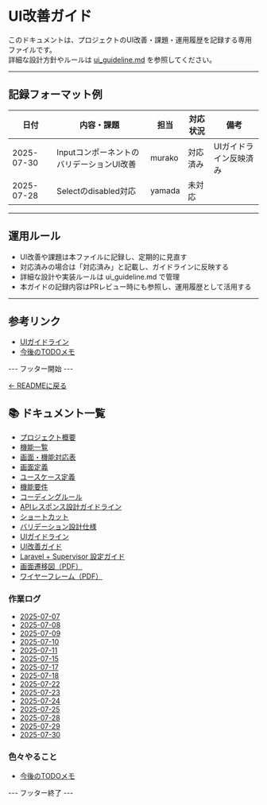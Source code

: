 
# UI改善ガイド

このドキュメントは、プロジェクトのUI改善・課題・運用履歴を記録する専用ファイルです。  
詳細な設計方針やルールは [ui_guideline.md](ui_guideline.md) を参照してください。

---

## 記録フォーマット例

| 日付       | 内容・課題                  | 担当    | 対応状況    | 備考           |
|------------|----------------------------|---------|-------------|----------------|
| 2025-07-30 | InputコンポーネントのバリデーションUI改善 | murako  | 対応済み     | UIガイドライン反映済み |
| 2025-07-28 | Selectのdisabled対応        | yamada  | 未対応      |                |

---

## 運用ルール

- UI改善や課題は本ファイルに記録し、定期的に見直す
- 対応済みの場合は「対応済み」と記載し、ガイドラインに反映する
- 詳細な設計や実装ルールは ui_guideline.md で管理
- 本ガイドの記録内容はPRレビュー時にも参照し、運用履歴として活用する

---

## 参考リンク
- [UIガイドライン](ui_guideline.md)
- [今後のTODOメモ](todo.md)

--- フッター開始 ---

[← READMEに戻る](../README.md)

## 📚 ドキュメント一覧

- [プロジェクト概要](project-overview.md)
- [機能一覧](features.md)
- [画面・機能対応表](function_screen_map.md)
- [画面定義](screens.md)
- [ユースケース定義](usecase_reserve.md)
- [機能要件](functional_requirements.md)
- [コーディングルール](coding-rules.md)
- [APIレスポンス設計ガイドライン](api_response.md)
- [ショートカット](shortcuts.md)
- [バリデーション設計仕様](validation_spec.md)
- [UIガイドライン](ui_guideline.md)
- [UI改善ガイド](ui_improvement_guide.md)
- [Laravel + Supervisor 設定ガイド](supervisor.md)
- [画面遷移図（PDF）](画面遷移図.pdf)
- [ワイヤーフレーム（PDF）](ワイヤーフレーム.pdf)

### 作業ログ
- [2025-07-07](logs/2025-07-07.md)
- [2025-07-08](logs/2025-07-08.md)
- [2025-07-09](logs/2025-07-09.md)
- [2025-07-10](logs/2025-07-10.md)
- [2025-07-11](logs/2025-07-11.md)
- [2025-07-15](logs/2025-07-15.md)
- [2025-07-17](logs/2025-07-17.md)
- [2025-07-18](logs/2025-07-18.md)
- [2025-07-22](logs/2025-07-22.md)
- [2025-07-23](logs/2025-07-23.md)
- [2025-07-24](logs/2025-07-24.md)
- [2025-07-25](logs/2025-07-25.md)
- [2025-07-28](logs/2025-07-28.md)
- [2025-07-29](logs/2025-07-29.md)
- [2025-07-30](logs/2025-07-30.md)

### 色々やること
- [今後のTODOメモ](todo.md)

--- フッター終了 ---

